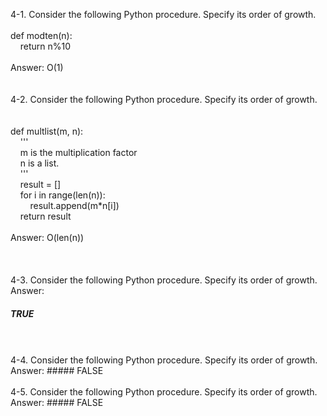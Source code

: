 4-1. Consider the following Python procedure. Specify its order of growth.  
<br />
def modten(n):    
&nbsp;&nbsp;&nbsp;&nbsp;return n%10  
<br />
Answer: O(1)        
<br />
<br />
4-2. Consider the following Python procedure. Specify its order of growth.       
<br /><br /> 
def multlist(m, n):  
&nbsp;&nbsp;&nbsp;&nbsp;'''<br />
&nbsp;&nbsp;&nbsp;&nbsp;m is the multiplication factor<br />
&nbsp;&nbsp;&nbsp;&nbsp;n is a list.<br />
&nbsp;&nbsp;&nbsp;&nbsp;''' <br />
&nbsp;&nbsp;&nbsp;&nbsp;result = [] <br />
&nbsp;&nbsp;&nbsp;&nbsp;for i in range(len(n)): <br />
&nbsp;&nbsp;&nbsp;&nbsp;&nbsp;&nbsp;&nbsp;&nbsp;result.append(m&ast;n[i])<br />
&nbsp;&nbsp;&nbsp;&nbsp;return result <br />
<br />
Answer: O(len(n))<br />         
<br />
<br />
4-3. Consider the following Python procedure. Specify its order of growth.        
Answer:   
##### TRUE     
<br />
<br />
4-4. Consider the following Python procedure. Specify its order of growth.    
Answer:    
##### FALSE     
<br />
<br />
4-5. Consider the following Python procedure. Specify its order of growth.    
Answer:    
##### FALSE   
